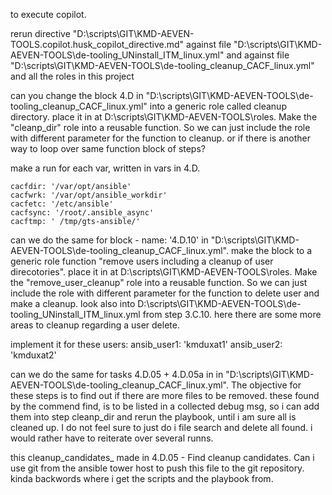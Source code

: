 
to execute copilot.

rerun directive  "D:\scripts\GIT\KMD-AEVEN-TOOLS\.copilot\.husk_copilot_directive.md"
against file "D:\scripts\GIT\KMD-AEVEN-TOOLS\de-tooling_UNinstall_ITM_linux.yml" and
against file "D:\scripts\GIT\KMD-AEVEN-TOOLS\de-tooling_cleanup_CACF_linux.yml" and
all the roles in this project




can you change the block 4.D in "D:\scripts\GIT\KMD-AEVEN-TOOLS\de-tooling_cleanup_CACF_linux.yml" into a generic role called cleanup directory. place it in at D:\scripts\GIT\KMD-AEVEN-TOOLS\roles. Make the "cleanp_dir" role into a reusable function. So we can just include the role with different parameter for the function to cleanup.
or if there is another way to loop over same function block of steps?

make a run for each var, written in vars in 4.D.

    cacfdir: '/var/opt/ansible'
    cacfwrk: '/var/opt/ansible_workdir'
    cacfetc: '/etc/ansible'
    cacfsync: '/root/.ansible_async'
    cacftmp: ' /tmp/gts-ansible/'




can we do the same for block - name: '4.D.10' in "D:\scripts\GIT\KMD-AEVEN-TOOLS\de-tooling_cleanup_CACF_linux.yml".
make the block to a generic role function "remove users including a cleanup of user direcotories".
place it in at D:\scripts\GIT\KMD-AEVEN-TOOLS\roles. Make the "remove_user_cleanup" role into a reusable function. So we can just include the role with different parameter for the function to delete user and make a cleanup.
look also into D:\scripts\GIT\KMD-AEVEN-TOOLS\de-tooling_UNinstall_ITM_linux.yml from step 3.C.10. here there are some more areas to cleanup regarding a user delete.

implement it for these users:
    ansib_user1: 'kmduxat1'
    ansib_user2: 'kmduxat2'


can we do the same for tasks 4.D.05 + 4.D.05a in in "D:\scripts\GIT\KMD-AEVEN-TOOLS\de-tooling_cleanup_CACF_linux.yml".
The objective for these steps is to find out if there are more files to be removed. these found by the commend find, is to be listed in a collected debug msg, so i can add them into step cleanp_dir and rerun the playbook, until i am sure all is cleaned up.
I do not feel sure to just do i file search and delete all found. i would rather have to reiterate over several runns.


this cleanup_candidates_ made in 4.D.05 - Find cleanup candidates. Can i use git from the ansible tower host to push this file to the git repository.
kinda backwords where i get the scripts and the playbook from.